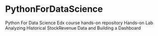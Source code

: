 # PythonForDataScience
Python For Data Science Edx course hands-on repository
Hands-on Lab Analyzing Historical StockRevenue Data and Building a Dashboard
